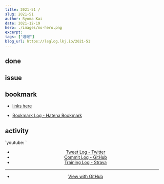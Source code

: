 ```yaml
---
title: 2021-51 / 
slug: 2021-51
author: Ryoma Kai
date: 2021-12-19
hero: ./images/no-hero.png
excerpt: 
tags: ["週報"]
blog_url: https://leglog.lkj.io/2021-51
---
```


<!--greeting here-->

## done

### 

## issue

### 

## bookmark

- [links here]()


- [Bookmark Log - Hatena Bookmark](https://b.hatena.ne.jp/Ryo_K/bookmark)

## activity

<Tweet tweetLink="" align="center" />
<Instagram instagramId="" />
`youtube: `

- [Tweet Log - Twitter](https://twitter.com/search?q=(from%3Alegnoh)%20until%3A2021-12-19%20since%3A2021-12-13%20-filter%3Areplies&src=typed_query)
- [Commit Log - GitHub](https://github.com/legnoh?tab=overview&from=2021-12-13&to=2021-12-19)
- [Training Log - Strava](https://www.strava.com/athletes/47349424/training/log)

----

- [View with GitHub](https://github.com/legnoh/leglog/blob/master/content/posts/202x/2021/51/index.md)
